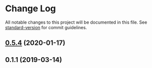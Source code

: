 # Change Log

All notable changes to this project will be documented in this file. See [standard-version](https://github.com/conventional-changelog/standard-version) for commit guidelines.

<a name="0.5.4"></a>
## [0.5.4](https://github.com/accurat/data-juggler/compare/v0.3.0...v0.5.4) (2020-01-17)



<a name="0.1.1"></a>
## 0.1.1 (2019-03-14)
